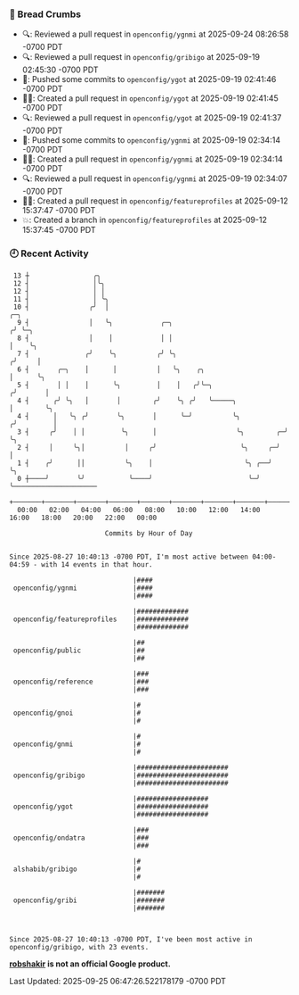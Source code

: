 ### 🍞 Bread Crumbs

 * 🔍: Reviewed a pull request in  `openconfig/ygnmi` at 2025-09-24 08:26:58 -0700 PDT
 * 🔍: Reviewed a pull request in  `openconfig/gribigo` at 2025-09-19 02:45:30 -0700 PDT
 * 🚢: Pushed some commits to `openconfig/ygot` at 2025-09-19 02:41:46 -0700 PDT
 * ✍🏼: Created a pull request in `openconfig/ygot` at 2025-09-19 02:41:45 -0700 PDT
 * 🔍: Reviewed a pull request in  `openconfig/ygot` at 2025-09-19 02:41:37 -0700 PDT
 * 🚢: Pushed some commits to `openconfig/ygnmi` at 2025-09-19 02:34:14 -0700 PDT
 * ✍🏼: Created a pull request in `openconfig/ygnmi` at 2025-09-19 02:34:14 -0700 PDT
 * 🔍: Reviewed a pull request in  `openconfig/ygnmi` at 2025-09-19 02:34:07 -0700 PDT
 * ✍🏼: Created a pull request in `openconfig/featureprofiles` at 2025-09-12 15:37:47 -0700 PDT
 * 💥: Created a branch in `openconfig/featureprofiles` at 2025-09-12 15:37:45 -0700 PDT

### 🕘 Recent Activity
```
 13 ┼                ╭╮
 12 ┤                │╰╮
 12 ┤                │ │
 11 ┤                │ ╰╮
 10 ┤               ╭╯  │                                                ╭─╮
  9 ┤               │   ╰╮            ╭─╮                               ╭╯ ╰─╮
  8 ┤               │    │            │ │                               │    ╰╮
  7 ┤              ╭╯    ╰╮          ╭╯ ╰╮                             ╭╯     │
  6 ┤       ╭─╮    │      │          │   ╰╮    ╭╮                      │      ╰╮
  5 ┤       │ │    │      ╰╮         │    │   ╭╯╰─╮                   ╭╯       │
  4 ┤      ╭╯ ╰╮   │       │        ╭╯    ╰╮ ╭╯   ╰─────╮             │        ╰╮
  4 ┤      │   ╰╮ ╭╯       ╰╮       │      ╰─╯          ╰╮           ╭╯         │
  3 ┤     ╭╯    │ │         ╰╮      │                    ╰╮        ╭─╯          ╰╮
  2 ┤     │     ╰╮│          │     ╭╯                     ╰╮     ╭─╯             │
  1 ┤    ╭╯      ││          ╰╮    │                       ╰╮ ╭──╯               ╰╮
  0 ┼────╯       ╰╯           ╰────╯                        ╰─╯                   ╰─────────────────────
    +───────+───────+───────+───────+───────+───────+───────+───────+───────+───────+───────+───────+────
  00:00   02:00   04:00   06:00   08:00   10:00   12:00   14:00   16:00   18:00   20:00   22:00   00:00   

						Commits by Hour of Day


Since 2025-08-27 10:40:13 -0700 PDT, I'm most active between 04:00-04:59 - with 14 events in that hour.

```



```
                               |####
 openconfig/ygnmi              |####
                               |####

                               |#############
 openconfig/featureprofiles    |#############
                               |#############

                               |##
 openconfig/public             |##
                               |##

                               |###
 openconfig/reference          |###
                               |###

                               |#
 openconfig/gnoi               |#
                               |#

                               |#
 openconfig/gnmi               |#
                               |#

                               |#######################
 openconfig/gribigo            |#######################
                               |#######################

                               |##################
 openconfig/ygot               |##################
                               |##################

                               |###
 openconfig/ondatra            |###
                               |###

                               |#
 alshabib/gribigo              |#
                               |#

                               |#######
 openconfig/gribi              |#######
                               |#######



Since 2025-08-27 10:40:13 -0700 PDT, I've been most active in openconfig/gribigo, with 23 events.

```
**[robshakir](mailto:robjs@google.com) is not an official Google product.**  


Last Updated: 2025-09-25 06:47:26.522178179 -0700 PDT
